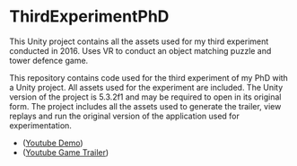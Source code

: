 # ThirdExperimentPhD
 This Unity project contains all the assets used for my third experiment conducted in 2016. Uses VR to conduct an object matching puzzle and tower defence game. 

This repository contains code used for the third experiment of my PhD with a Unity project. All assets used for the experiment are included. The Unity version of the project is 5.3.2f1 and may be required to open in its original form. The project includes all the assets used to generate the trailer, view replays and run the original version of the application used for experimentation.

- ([Youtube Demo](https://youtu.be/SKLK-2wC5jM))
- ([Youtube Game Trailer](https://youtu.be/bVtB0wj8ehI))